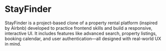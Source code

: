 # StayFinder
StayFinder is a project-based clone of a property rental platform (inspired by Airbnb) developed to practice frontend skills and build a responsive, interactive UI. It includes features like advanced search, property listings, booking calendar, and user authentication—all designed with real-world UX in mind.
